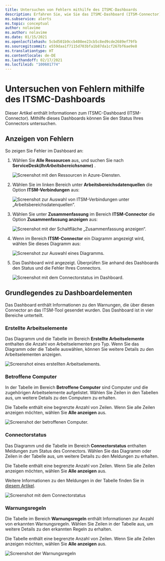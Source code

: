 ```yaml
---
title: Untersuchen von Fehlern mithilfe des ITSMC-Dashboards
description: Erfahren Sie, wie Sie das ITSMC-Dashboard (ITSM-Connector) nutzen, um Fehler zu untersuchen.
ms.subservice: alerts
ms.topic: conceptual
author: nolavime
ms.author: nolavime
ms.date: 01/15/2021
ms.openlocfilehash: 5cbd501b9ccb408ee23cb5c8ed9cde2689ef79fb
ms.sourcegitcommit: e559daa1f7115d703bfa1b87da1cf267bf6ae9e8
ms.translationtype: HT
ms.contentlocale: de-DE
ms.lasthandoff: 02/17/2021
ms.locfileid: "100601774"
---
```

# <a name="investigate-errors-by-using-the-itsmc-dashboard"></a>Untersuchen von Fehlern mithilfe des ITSMC-Dashboards

Dieser Artikel enthält Informationen zum ITSMC-Dashboard (ITSM-Connector). Mithilfe dieses Dashboards können Sie den Status Ihres Connectors untersuchen.

## <a name="view-errors"></a>Anzeigen von Fehlern

So zeigen Sie Fehler im Dashboard an:

1. Wählen Sie **Alle Ressourcen** aus, und suchen Sie nach **ServiceDesk(*IhrArbeitsbereichsname*)** .

   ![Screenshot mit den Ressourcen in Azure-Diensten.](media/itsmc-definition/create-new-connection-from-resource.png)

2. Wählen Sie im linken Bereich unter **Arbeitsbereichsdatenquellen** die Option **ITSM-Verbindungen** aus:

   ![Screenshot zur Auswahl von ITSM-Verbindungen unter „Arbeitsbereichsdatenquellen“.](media/itsmc-overview/add-new-itsm-connection.png)

3. Wählen Sie unter **Zusammenfassung** im Bereich **ITSM-Connector** die Option **Zusammenfassung anzeigen** aus:

   ![Screenshot mit der Schaltfläche „Zusammenfassung anzeigen“.](media/itsmc-resync-servicenow/dashboard-view-summary.png)

4. Wenn im Bereich **ITSM-Connector** ein Diagramm angezeigt wird, wählen Sie dieses Diagramm aus:

   ![Screenshot zur Auswahl eines Diagramms.](media/itsmc-resync-servicenow/dashboard-graph-click.png)

5. Das Dashboard wird angezeigt. Überprüfen Sie anhand des Dashboards den Status und die Fehler Ihres Connectors.
   
   ![Screenshot mit dem Connectorstatus im Dashboard.](media/itsmc-resync-servicenow/connector-dashboard.png)

## <a name="understand-dashboard-elements"></a>Grundlegendes zu Dashboardelementen

Das Dashboard enthält Informationen zu den Warnungen, die über diesen Connector an das ITSM-Tool gesendet wurden. Das Dashboard ist in vier Bereiche unterteilt.

### <a name="created-work-items"></a>Erstellte Arbeitselemente 

Das Diagramm und die Tabelle im Bereich **Erstellte Arbeitselemente** enthalten die Anzahl von Arbeitselementen pro Typ. Wenn Sie das Diagramm oder die Tabelle auswählen, können Sie weitere Details zu den Arbeitselementen anzeigen.

![Screenshot eines erstellten Arbeitselements.](media/itsmc-resync-servicenow/itsm-dashboard-workitems.png)

### <a name="affected-computers"></a>Betroffene Computer 

In der Tabelle im Bereich **Betroffene Computer** sind Computer und die zugehörigen Arbeitselemente aufgelistet. Wählen Sie Zeilen in den Tabellen aus, um weitere Details zu den Computern zu erhalten.

Die Tabelle enthält eine begrenzte Anzahl von Zeilen. Wenn Sie alle Zeilen anzeigen möchten, wählen Sie **Alle anzeigen** aus.

![Screenshot der betroffenen Computer.](media/itsmc-resync-servicenow/itsm-dashboard-impacted-comp.png)

### <a name="connector-status"></a>Connectorstatus 

Das Diagramm und die Tabelle im Bereich **Connectorstatus** enthalten Meldungen zum Status des Connectors. Wählen Sie das Diagramm oder Zeilen in der Tabelle aus, um weitere Details zu den Meldungen zu erhalten.

Die Tabelle enthält eine begrenzte Anzahl von Zeilen. Wenn Sie alle Zeilen anzeigen möchten, wählen Sie **Alle anzeigen** aus.

Weitere Informationen zu den Meldungen in der Tabelle finden Sie in [diesem Artikel](itsmc-dashboard-errors.md).

![Screenshot mit dem Connectorstatus](media/itsmc-resync-servicenow/itsm-dashboard-connector-status.png)

### <a name="alert-rules"></a>Warnungsregeln 

Die Tabelle im Bereich **Warnungsregeln** enthält Informationen zur Anzahl von erkannten Warnungsregeln. Wählen Sie Zeilen in der Tabelle aus, um weitere Details zu den erkannten Regeln zu erhalten.
    
Die Tabelle enthält eine begrenzte Anzahl von Zeilen. Wenn Sie alle Zeilen anzeigen möchten, wählen Sie **Alle anzeigen** aus.

![Screenshot der Warnungsregeln](media/itsmc-resync-servicenow/itsm-dashboard-alert-rules.png)
